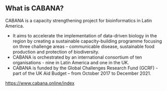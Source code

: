 ## What is CABANA?
CABANA is a capacity strengthening project for bioinformatics in Latin America. 
+ It aims to accelerate the implementation of data-driven biology in the region by creating a sustainable capacity-building programme focusing on three challenge areas – communicable disease, sustainable food production and protection of biodiversity.
+ CABANA is orchestrated by an international consortium of ten organisations - nine in Latin America and one in the UK.
+ CABANA is funded by the Global Challenges Research Fund (GCRF) - part of the UK Aid Budget – from October 2017 to December 2021.

https://www.cabana.online/index
